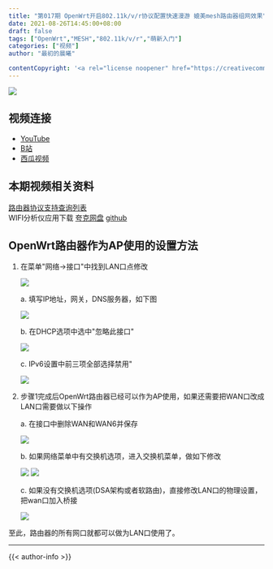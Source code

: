 ```yaml
---
title: "第017期 OpenWrt开启802.11k/v/r协议配置快速漫游 媲美mesh路由器组网效果"
date: 2021-08-26T14:45:00+08:00
draft: false
tags: ["OpenWrt","MESH","802.11k/v/r","萌新入门"]
categories: ["视频"]
author: "最初的晨曦"

contentCopyright: '<a rel="license noopener" href="https://creativecommons.org/licenses/by-nc-sa/4.0/deed.zh" target="_blank">本文章采用 CC BY-NC-SA 4.0 许可协议</a>'
---
```


![](../../images/017/0.jpg)
	
## 视频连接

- [YouTube](https://www.youtube.com/watch?v=vowhW2JloIY)
- [B站](https://www.bilibili.com/video/BV1Jv411A7qX/)
- [西瓜视频](https://www.ixigua.com/7000718051079520798)

## 本期视频相关资料

[路由器协议支持查询列表](https://www.acwifi.net/9909.html)  
WIFI分析仪应用下载 [夸克网盘](https://pan.quark.cn/s/bafb6dca55ba) [github](https://github.com/VREMSoftwareDevelopment/WiFiAnalyzer/releases)

## OpenWrt路由器作为AP使用的设置方法

1. 在菜单"网络->接口"中找到LAN口点修改

	![](../../images/017/1.jpg)

	a. 填写IP地址，网关，DNS服务器，如下图

	![](../../images/017/4.jpg)

	b. 在DHCP选项中选中"忽略此接口"

	![](../../images/017/2.jpg)

	c. IPv6设置中前三项全部选择禁用"

	![](../../images/017/3.jpg)

2. 步骤1完成后OpenWrt路由器已经可以作为AP使用，如果还需要把WAN口改成LAN口需要做以下操作

	a. 在接口中删除WAN和WAN6并保存

	![](../../images/017/5.jpg)

	b. 如果网络菜单中有交换机选项，进入交换机菜单，做如下修改

	![](../../images/017/6.jpg)
	![](../../images/017/7.jpg)

	c. 如果没有交换机选项(DSA架构或者软路由)，直接修改LAN口的物理设置，把wan口加入桥接

	![](../../images/017/8.jpg)

至此，路由器的所有网口就都可以做为LAN口使用了。
	
---

{{< author-info >}}
